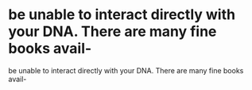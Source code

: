 # be unable to interact directly with your DNA. There are many fine books avail-

be unable to interact directly with your DNA. There are many fine books avail-